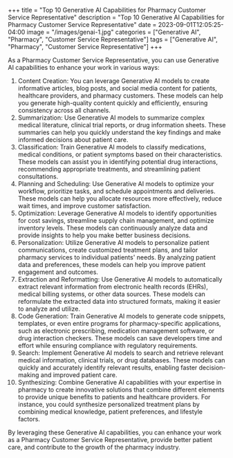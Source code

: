 +++
title = "Top 10 Generative AI Capabilities for Pharmacy Customer Service Representative"
description = "Top 10 Generative AI Capabilities for Pharmacy Customer Service Representative"
date = 2023-09-01T12:05:25-04:00
image = "/images/genai-1.jpg"
categories = ["Generative AI", "Pharmacy", "Customer Service Representative"]
tags = ["Generative AI", "Pharmacy", "Customer Service Representative"]
+++

As a Pharmacy Customer Service Representative, you can use Generative AI capabilities to enhance your work in various ways:

1. Content Creation: You can leverage Generative AI models to create informative articles, blog posts, and social media content for patients, healthcare providers, and pharmacy customers. These models can help you generate high-quality content quickly and efficiently, ensuring consistency across all channels.
2. Summarization: Use Generative AI models to summarize complex medical literature, clinical trial reports, or drug information sheets. These summaries can help you quickly understand the key findings and make informed decisions about patient care.
3. Classification: Train Generative AI models to classify medications, medical conditions, or patient symptoms based on their characteristics. These models can assist you in identifying potential drug interactions, recommending appropriate treatments, and streamlining patient consultations.
4. Planning and Scheduling: Use Generative AI models to optimize your workflow, prioritize tasks, and schedule appointments and deliveries. These models can help you allocate resources more effectively, reduce wait times, and improve customer satisfaction.
5. Optimization: Leverage Generative AI models to identify opportunities for cost savings, streamline supply chain management, and optimize inventory levels. These models can continuously analyze data and provide insights to help you make better business decisions.
6. Personalization: Utilize Generative AI models to personalize patient communications, create customized treatment plans, and tailor pharmacy services to individual patients' needs. By analyzing patient data and preferences, these models can help you improve patient engagement and outcomes.
7. Extraction and Reformatting: Use Generative AI models to automatically extract relevant information from electronic health records (EHRs), medical billing systems, or other data sources. These models can reformulate the extracted data into structured formats, making it easier to analyze and utilize.
8. Code Generation: Train Generative AI models to generate code snippets, templates, or even entire programs for pharmacy-specific applications, such as electronic prescribing, medication management software, or drug interaction checkers. These models can save developers time and effort while ensuring compliance with regulatory requirements.
9. Search: Implement Generative AI models to search and retrieve relevant medical information, clinical trials, or drug databases. These models can quickly and accurately identify relevant results, enabling faster decision-making and improved patient care.
10. Synthesizing: Combine Generative AI capabilities with your expertise in pharmacy to create innovative solutions that combine different elements to provide unique benefits to patients and healthcare providers. For instance, you could synthesize personalized treatment plans by combining medical knowledge, patient preferences, and lifestyle factors.

By leveraging these Generative AI capabilities, you can enhance your work as a Pharmacy Customer Service Representative, provide better patient care, and contribute to the growth of the pharmacy industry.